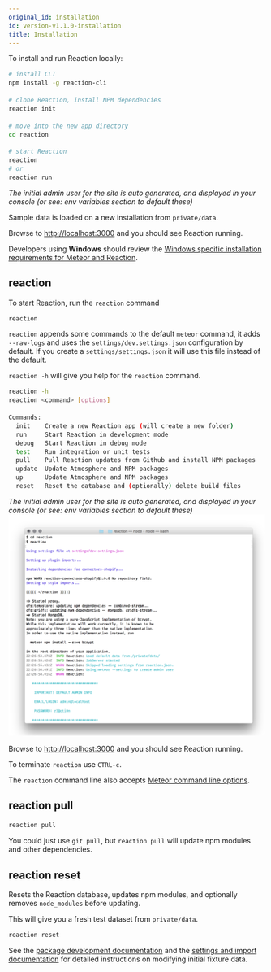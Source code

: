 ```yaml
---
original_id: installation
id: version-v1.1.0-installation
title: Installation
---
```

    
To install and run Reaction locally:

```sh
# install CLI
npm install -g reaction-cli

# clone Reaction, install NPM dependencies
reaction init

# move into the new app directory
cd reaction

# start Reaction
reaction
# or
reaction run
```

_The initial admin user for the site is auto generated, and displayed in your console (or see: env variables section to default these)_

Sample data is loaded on a new installation from `private/data`.

Browse to [http://localhost:3000](https://localhost:3000) and you should see Reaction running.

Developers using **Windows** should review the [Windows specific installation requirements for Meteor and Reaction](https://docs.reactioncommerce.com/reaction-docs/development/requirements).

## reaction

To start Reaction, run the `reaction` command

```sh
reaction
```

`reaction` appends some commands to the default `meteor` command, it adds `--raw-logs` and uses the `settings/dev.settings.json` configuration by default. If you create a `settings/settings.json` it will use this file instead of the default.

`reaction -h` will give you help for the `reaction` command.

```sh
reaction -h
reaction <command> [options]

Commands:
  init    Create a new Reaction app (will create a new folder)
  run     Start Reaction in development mode
  debug   Start Reaction in debug mode
  test    Run integration or unit tests
  pull    Pull Reaction updates from Github and install NPM packages
  update  Update Atmosphere and NPM packages
  up      Update Atmosphere and NPM packages
  reset   Reset the database and (optionally) delete build files
```

_The initial admin user for the site is auto generated, and displayed in your console (or see: env variables section to default these)_ ![](/assets/guide-installation-default-user.png)

Browse to [http://localhost:3000](https://localhost:3000) and you should see Reaction running.

To terminate `reaction` use `CTRL-c`.

The `reaction` command line also accepts [Meteor command line options](http://docs.meteor.com/#/full/meteorhelp).

## reaction pull

```sh
reaction pull
```

You could just use `git pull`, but `reaction pull` will update npm modules and other dependencies.

## reaction reset

Resets the Reaction database, updates npm modules, and optionally removes `node_modules` before updating.

This will give you a fresh test dataset from `private/data`.

```sh
reaction reset
```

See the [package development documentation](packages.md) and the [settings and import documentation](reaction-import.md) for detailed instructions on modifying initial fixture data.
